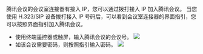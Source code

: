 腾讯会议的会议室连接器有接入 IP，您可以通过拨打接入 IP 加入腾讯会议。
当您使用 H.323/SIP 设备拨打接入 IP 号码后，可以看到会议室连接器的界面指引，您可以按照界面指引加入腾讯会议。
- 使用终端遥控器或触屏，输入腾讯会议的会议号。
![](https://main.qcloudimg.com/raw/47587da56b0bc842eab9a26ddc17b648.png)
- 如该会议需要密码，则按照指引输入密码。
![](https://main.qcloudimg.com/raw/493ebda60df2d61a5634278adbe311ee.png)
